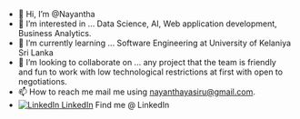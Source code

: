 - 👋 Hi, I’m @Nayantha
- 👀 I’m interested in ... Data Science, AI, Web application development, Business Analytics.
- 🌱 I’m currently learning ... Software Engineering at University of Kelaniya Sri Lanka 
- 💞️ I’m looking to collaborate on ... any project that the team is friendly and fun to work with low technological restrictions at first with open to negotiations.
- 📫 How to reach me mail me using nayanthayasiru@gmail.com.
- [![LinkedIn](https://i.stack.imgur.com/gVE0j.png) LinkedIn](https://www.linkedin.com/in/nayantha-yasiru/) Find me @ LinkedIn

<!---
Nayantha/Nayantha is a ✨ special ✨ repository because its `README.md` (this file) appears on your GitHub profile.
You can click the Preview link to look at your changes.
--->
